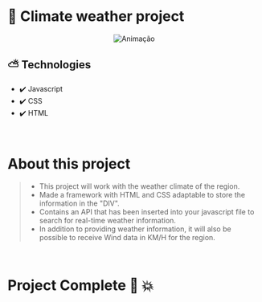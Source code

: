 # 🌅 Climate weather project

<div align="center">
  
  ![Animação](https://user-images.githubusercontent.com/83568294/134257324-581be59d-f7ca-471a-82aa-95258bffb111.gif)

</div>

## ⛅ Technologies 
 - ✔️ Javascript
 - ✔️ CSS
 - ✔️ HTML

<br>

# About this project
 > - This project will work with the weather climate of the region.
 > - Made a framework with HTML and CSS adaptable to store the information in the "DIV".
 > - Contains an API that has been inserted into your javascript file to search for real-time weather information.
 > - In addition to providing weather information, it will also be possible to receive Wind data in KM/H for the region.

<br>

# Project Complete 🌄 💥

